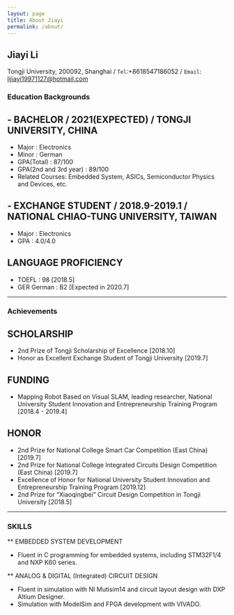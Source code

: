 ```yaml
---
layout: page
title: About Jiayi
permalink: /about/
---
```


## Jiayi Li

Tongji University, 200092, Shanghai / `Tel`:+8618547186052 / `Email`: lijiayi19971127@hotmail.com

### Education Backgrounds

## - BACHELOR / 2021(EXPECTED) / TONGJI UNIVERSITY, CHINA

- Major  : Electronics
- Minor  : German
- GPA(Total) : 87/100
- GPA(2nd and 3rd year) : 89/100
- Related Courses: Embedded System, ASICs, Semiconductor Physics and Devices, etc.

## - EXCHANGE STUDENT / 2018.9-2019.1 / NATIONAL CHIAO-TUNG UNIVERSITY, TAIWAN

- Major  : Electronics
- GPA  : 4.0/4.0

## LANGUAGE PROFICIENCY

- TOEFL  : 98 [2018.5]
- GER German : B2 [Expected in 2020.7]

---

### Achievements

## SCHOLARSHIP

- 2nd Prize of Tongji Scholarship of Excellence [2018.10]
- Honor as Excellent Exchange Student of Tongji University [2019.7]

## FUNDING

- Mapping Robot Based on Visual SLAM, leading researcher, National University Student Innovation and Entrepreneurship Training Program [2018.4 - 2019.4]

## HONOR

- 2nd Prize for National College Smart Car Competition (East China) [2019.7]
- 2nd Prize for National College Integrated Circuits Design Competition (East China) [2019.7]
- Excellence of Honor for National University Student Innovation and Entrepreneurship Training Program [2019.12]
- 2nd Prize for “Xiaoqingbei” Circuit Design Competition in Tongji University [2018.5]

---

### SKILLS

** EMBEDDED SYSTEM DEVELOPMENT

- Fluent in C programming for embedded systems, including STM32F1/4 and NXP K60 series.

** ANALOG & DIGITAL (Integrated) CIRCUIT DESIGN

- Fluent in simulation with NI Mutisim14 and circuit layout design with DXP Altium Designer.
- Simulation with ModelSim and FPGA development with VIVADO.
